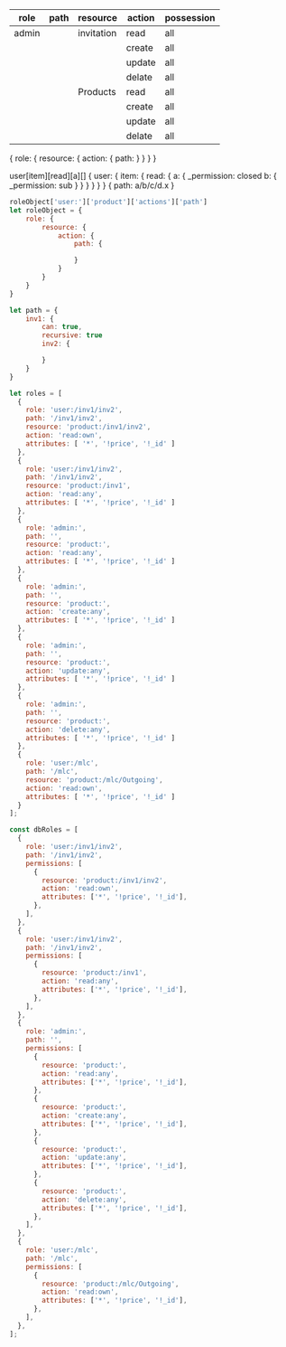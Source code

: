 | role            | path      | resource      | action        | possession
| --------------- | ------------- | ------------- | ------------- | -------------
| admin           |               | invitation    | read          | all
|                 |               |               | create        | all
|                 |               |               | update        | all
|                 |               |               | delate        | all
|                 |               | Products      | read          | all
|                 |               |               | create        | all
|                 |               |               | update        | all
|                 |               |               | delate        | all

{
    role: {
        resource: {
            action: {
                path:
            }
        }
    }
}

user[item][read][a][]
{
    user: {
        item: {
            read: {
                a: {
                    _permission: closed
                    b: {
                        _permission: sub
                    }
                }
            }
        }
    }
}
{
    path: a/b/c/d.x
}

```js
roleObject['user:']['product']['actions']['path']
let roleObject = {
    role: {
        resource: {
            action: {
                path: {

                }
            }
        }
    }
}
```

```js
let path = {
    inv1: {
        can: true,
        recursive: true
        inv2: {

        }
    }
}
```

```js
let roles = [
  {
    role: 'user:/inv1/inv2',
    path: '/inv1/inv2',
    resource: 'product:/inv1/inv2',
    action: 'read:own',
    attributes: [ '*', '!price', '!_id' ]
  },
  {
    role: 'user:/inv1/inv2',
    path: '/inv1/inv2',
    resource: 'product:/inv1',
    action: 'read:any',
    attributes: [ '*', '!price', '!_id' ]
  },
  {
    role: 'admin:',
    path: '',
    resource: 'product:',
    action: 'read:any',
    attributes: [ '*', '!price', '!_id' ]
  },
  {
    role: 'admin:',
    path: '',
    resource: 'product:',
    action: 'create:any',
    attributes: [ '*', '!price', '!_id' ]
  },
  {
    role: 'admin:',
    path: '',
    resource: 'product:',
    action: 'update:any',
    attributes: [ '*', '!price', '!_id' ]
  },
  {
    role: 'admin:',
    path: '',
    resource: 'product:',
    action: 'delete:any',
    attributes: [ '*', '!price', '!_id' ]
  },
  {
    role: 'user:/mlc',
    path: '/mlc',
    resource: 'product:/mlc/Outgoing',
    action: 'read:own',
    attributes: [ '*', '!price', '!_id' ]
  }
];
```
```js
const dbRoles = [
  {
    role: 'user:/inv1/inv2',
    path: '/inv1/inv2',
    permissions: [
      {
        resource: 'product:/inv1/inv2',
        action: 'read:own',
        attributes: ['*', '!price', '!_id'],
      },
    ],
  },
  {
    role: 'user:/inv1/inv2',
    path: '/inv1/inv2',
    permissions: [
      {
        resource: 'product:/inv1',
        action: 'read:any',
        attributes: ['*', '!price', '!_id'],
      },
    ],
  },
  {
    role: 'admin:',
    path: '',
    permissions: [
      {
        resource: 'product:',
        action: 'read:any',
        attributes: ['*', '!price', '!_id'],
      },
      {
        resource: 'product:',
        action: 'create:any',
        attributes: ['*', '!price', '!_id'],
      },
      {
        resource: 'product:',
        action: 'update:any',
        attributes: ['*', '!price', '!_id'],
      },
      {
        resource: 'product:',
        action: 'delete:any',
        attributes: ['*', '!price', '!_id'],
      },
    ],
  },
  {
    role: 'user:/mlc',
    path: '/mlc',
    permissions: [
      {
        resource: 'product:/mlc/Outgoing',
        action: 'read:own',
        attributes: ['*', '!price', '!_id'],
      },
    ],
  },
];
```